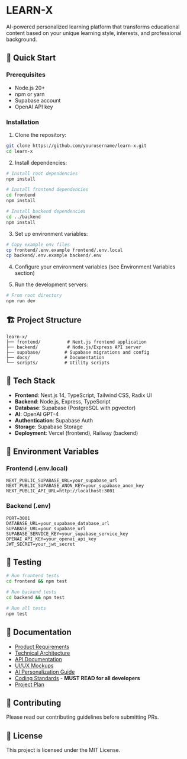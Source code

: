 # LEARN-X

AI-powered personalized learning platform that transforms educational content based on your unique learning style, interests, and professional background.

## 🚀 Quick Start

### Prerequisites
- Node.js 20+
- npm or yarn
- Supabase account
- OpenAI API key

### Installation

1. Clone the repository:
```bash
git clone https://github.com/yourusername/learn-x.git
cd learn-x
```

2. Install dependencies:
```bash
# Install root dependencies
npm install

# Install frontend dependencies
cd frontend
npm install

# Install backend dependencies
cd ../backend
npm install
```

3. Set up environment variables:
```bash
# Copy example env files
cp frontend/.env.example frontend/.env.local
cp backend/.env.example backend/.env
```

4. Configure your environment variables (see Environment Variables section)

5. Run the development servers:
```bash
# From root directory
npm run dev
```

## 🏗️ Project Structure

```
learn-x/
├── frontend/          # Next.js frontend application
├── backend/           # Node.js/Express API server
├── supabase/         # Supabase migrations and config
├── docs/             # Documentation
└── scripts/          # Utility scripts
```

## 🔧 Tech Stack

- **Frontend**: Next.js 14, TypeScript, Tailwind CSS, Radix UI
- **Backend**: Node.js, Express, TypeScript
- **Database**: Supabase (PostgreSQL with pgvector)
- **AI**: OpenAI GPT-4
- **Authentication**: Supabase Auth
- **Storage**: Supabase Storage
- **Deployment**: Vercel (frontend), Railway (backend)

## 📝 Environment Variables

### Frontend (.env.local)
```
NEXT_PUBLIC_SUPABASE_URL=your_supabase_url
NEXT_PUBLIC_SUPABASE_ANON_KEY=your_supabase_anon_key
NEXT_PUBLIC_API_URL=http://localhost:3001
```

### Backend (.env)
```
PORT=3001
DATABASE_URL=your_supabase_database_url
SUPABASE_URL=your_supabase_url
SUPABASE_SERVICE_KEY=your_supabase_service_key
OPENAI_API_KEY=your_openai_api_key
JWT_SECRET=your_jwt_secret
```

## 🧪 Testing

```bash
# Run frontend tests
cd frontend && npm test

# Run backend tests
cd backend && npm test

# Run all tests
npm test
```

## 📖 Documentation

- [Product Requirements](./PRD.md)
- [Technical Architecture](./TECHNICAL_ARCHITECTURE.md)
- [API Documentation](./API_DESIGN.md)
- [UI/UX Mockups](./UI_UX_MOCKUPS.md)
- [AI Personalization Guide](./CLAUDE.md)
- [Coding Standards](./CODING_STANDARDS.md) - **MUST READ for all developers**
- [Project Plan](./PROJECT_PLAN.md)

## 🤝 Contributing

Please read our contributing guidelines before submitting PRs.

## 📄 License

This project is licensed under the MIT License.
